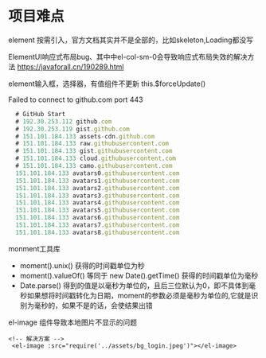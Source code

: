 # 项目难点

element 按需引入，官方文档其实并不是全部的，比如skeleton,Loading都没写

ElementUI响应式布局bug、其中中el-col-sm-0会导致响应式布局失效的解决方法
https://javaforall.cn/190289.html

element输入框，选择器，有值组件不更新
this.$forceUpdate()



Failed to connect to github.com port 443 
<!-- 编辑host文件 -->
```js
  # GitHub Start 
  # 192.30.253.112 github.com 
  # 192.30.253.119 gist.github.com
  # 151.101.184.133 assets-cdn.github.com
  # 151.101.184.133 raw.githubusercontent.com
  # 151.101.184.133 gist.githubusercontent.com
  # 151.101.184.133 cloud.githubusercontent.com
  # 151.101.184.133 camo.githubusercontent.com
  151.101.184.133 avatars0.githubusercontent.com
  151.101.184.133 avatars1.githubusercontent.com
  151.101.184.133 avatars2.githubusercontent.com
  151.101.184.133 avatars3.githubusercontent.com
  151.101.184.133 avatars4.githubusercontent.com
  151.101.184.133 avatars5.githubusercontent.com
  151.101.184.133 avatars6.githubusercontent.com
  151.101.184.133 avatars7.githubusercontent.com
  151.101.184.133 avatars8.githubusercontent.com
```

monment工具库
 - moment().unix() 获得的时间戳单位为秒
 - moment().valueOf() 等同于 new Date().getTime() 获得的时间戳单位为毫秒
 - Date.parse() 得到的值是以毫秒为单位的，且后三位默认为0，即不具体到毫秒如果想将时间戳转化为日期，moment的参数必须是毫秒为单位的,它就是识别为毫秒的，如果不是的话，会使结果出错


	
 el-image 组件导致本地图片不显示的问题
 ```vue 
 <!-- 解决方案 -->
  <el-image :src="require('../assets/bg_login.jpeg')"></el-image>
 ```